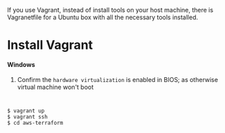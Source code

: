 If you use Vagrant, instead of install tools on your host machine, there is Vagranetfile for a Ubuntu box with all the necessary tools installed.

# Install Vagrant


#### Windows

1. Confirm the `hardware virtualization` is enabled in BIOS; as otherwise virtual machine won't boot

# 

```
$ vagrant up
$ vagrant ssh
$ cd aws-terraform
```
